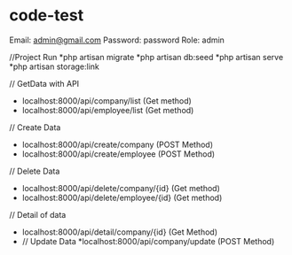 # code-test


Email: admin@gmail.com 
Password: password
Role: admin

//Project Run
*php artisan migrate
*php artisan db:seed
*php artisan serve
*php artisan storage:link 


// GetData with API
 * localhost:8000/api/company/list (Get method)
 * localhost:8000/api/employee/list (Get method)

 //  Create Data
 * localhost:8000/api/create/company (POST Method)
 * localhost:8000/api/create/employee (POST Method)
 
 //  Delete Data
 * localhost:8000/api/delete/company/{id}  (Get method)
 * localhost:8000/api/delete/employee/{id}  (Get method)

// Detail of data
 * localhost:8000/api/detail/company/{id} (Get Method)
 *  // Update Data
 *localhost:8000/api/company/update (POST Method)
